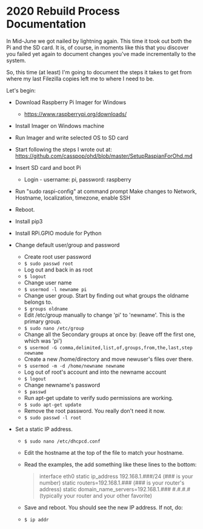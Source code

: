 # 2020 Rebuild Process Documentation

In Mid-June we got nailed by lightning again.  This time it took out both the Pi and the SD card.
It is, of course, in moments like this that you discover you failed yet again to document changes you've made incrementally to the system.

So, this time (at least) I'm going to document the steps it takes to get from where my last Filezilla copies left me to where I need to be.  

Let's begin:

- Download Raspberry Pi Imager for Windows
  - <https://www.raspberrypi.org/downloads/>
- Install Imager on Windows machine
- Run Imager and write selected OS to SD card
- Start following the steps I wrote out at: <https://github.com/casspop/ohd/blob/master/SetupRaspianForOhd.md>
- Insert SD card and boot Pi
  - Login - username: pi, password: raspberry
- Run "sudo raspi-config" at command prompt
        Make changes to Network, Hostname, localization, timezone, enable SSH
- Reboot.
- Install pip3
- Install RPi.GPIO module for Python
- Change default user/group and password
  - Create root user password
  - ```$ sudo passwd root```
  - Log out and back in as root
  - ```$ logout```
  - Change user name
  - ```$ usermod -l newname pi```
  - Change user group.  Start by finding out what groups the oldname belongs to.
  - ```$ groups oldname```
  - Edit /etc/group manually to change 'pi' to 'newname'.  This is the primary group.
  - ```$ sudo nano /etc/group```
  - Change all the Secondary groups at once by:  (leave off the first one, which was 'pi')
  - ```$ usermod -G comma,delimited,list,of,groups,from,the,last,step newname```
  - Create a new /home/directory and move newuser's files over there.
  - ```$ usermod -m -d /home/newname newname```
  - Log out of root's account and into the newname account
  - ```$ logout```
  - Change newname's password
  - ```$ passwd```
  - Run apt-get update to verify sudo permissions are working.
  - ```$ sudo apt-get update```
  - Remove the root password.  You really don't need it now.
  - ```$ sudo passwd -l root```

- Set a static IP address.
  - ```$ sudo nano /etc/dhcpcd.conf```
  - Edit the hostname at the top of the file to match your hostname.
  - Read the examples, the add something like these lines to the bottom:
    > interface eth0
    > static ip_address 192.168.1.###/24  (### is your number)
    > static routers=192.168.1.###  (### is your router's address)
    > static domain_name_servers=192.168.1.### #.#.#.# (typically your router and your other favorite)

  - Save and reboot.  You should see the new IP address.  If not, do:
  - ```$ ip addr```
